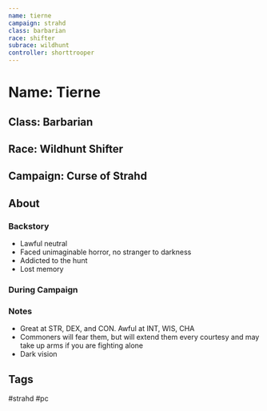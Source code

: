 ```yaml
---
name: tierne
campaign: strahd
class: barbarian
race: shifter
subrace: wildhunt
controller: shorttrooper
---
```

# Name: Tierne
## Class: Barbarian
## Race: Wildhunt Shifter
## Campaign: Curse of Strahd
## About
### Backstory
- Lawful neutral
- Faced unimaginable horror, no stranger to darkness
- Addicted to the hunt
- Lost memory
### During Campaign
### Notes
- Great at STR, DEX, and CON. Awful at INT, WIS, CHA
- Commoners will fear them, but will extend them every courtesy and may take up arms if you are fighting alone
- Dark vision
## Tags
#strahd #pc